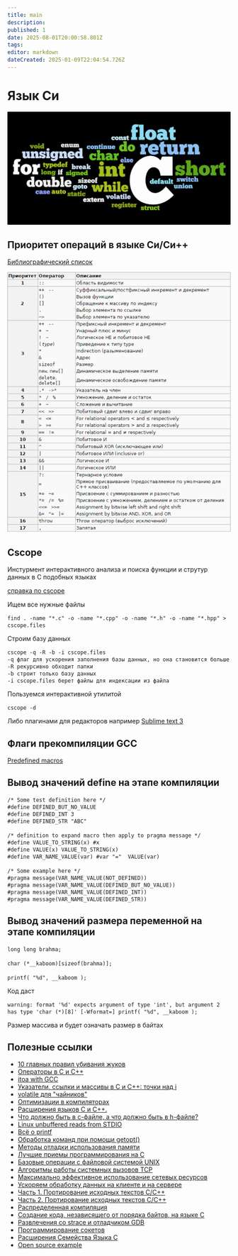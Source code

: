 ```yaml
---
title: main
description: 
published: 1
date: 2025-08-01T20:00:58.801Z
tags: 
editor: markdown
dateCreated: 2025-01-09T22:04:54.726Z
---
```


# Язык Си

![Clang](../img/C.jpg)

## Приоритет операций в языке Си/Си++
[Библиографический список](https://en.wikipedia.org/wiki/Operators_in_C_and_C%2B%2B)

![priority](../img/priority.png)

## Cscope

Инстурмент интерактивного анализа и поиска функции и струтур данных в С подобных языках

[справка по cscope](https://courses.cs.washington.edu/courses/cse451/12sp/tutorials/tutorial_cscope.html)

Ищем все нужные файлы

    find . -name "*.c" -o -name "*.cpp" -o -name "*.h" -o -name "*.hpp" > cscope.files

Строим базу данных

    cscope -q -R -b -i cscope.files
    -q флаг для ускорения заполнения базы данных, но она становится больше
    -R рекурсивно обходит папки
    -b строит только базу данных
    -i cscope.files берет файлы для индексации из файла

Пользуемся интерактивной утилитой

    cscope -d

Либо плагинами для редакторов например [Sublime text 3](https://packagecontrol.io/packages/Cscope)

## Флаги прекомпиляции GCC

[Predefined macros](https://gcc.gnu.org/onlinedocs/cpp/Predefined-Macros.html)

## Вывод значений define на этапе компиляции
```
/* Some test definition here */
#define DEFINED_BUT_NO_VALUE
#define DEFINED_INT 3
#define DEFINED_STR "ABC"

/* definition to expand macro then apply to pragma message */
#define VALUE_TO_STRING(x) #x
#define VALUE(x) VALUE_TO_STRING(x)
#define VAR_NAME_VALUE(var) #var "="  VALUE(var)

/* Some example here */
#pragma message(VAR_NAME_VALUE(NOT_DEFINED))
#pragma message(VAR_NAME_VALUE(DEFINED_BUT_NO_VALUE))
#pragma message(VAR_NAME_VALUE(DEFINED_INT))
#pragma message(VAR_NAME_VALUE(DEFINED_STR))
```

## Вывод значений размера переменной на этапе компиляции

```
long long brahma;

char (*__kaboom)[sizeof(brahma)];

printf( "%d", __kaboom );
```
Код даст
```
warning: format '%d' expects argument of type 'int', but argument 2 has type 'char (*)[8]' [-Wformat=] printf( "%d", __kaboom );
```
Размер массива и будет означать размер в байтах

## Полезные ссылки
- [10 главных правил убивания жуков](https://habrahabr.ru/post/226495/)
- [Операторы в C и C++](https://ru.wikipedia.org/wiki/Операторы_в_C_и_C%2B%2B)
- [itoa with GCC](http://www.strudel.org.uk/itoa/)
- [Указатели, ссылки и массивы в C и C++: точки над i](https://habrahabr.ru/post/251091/)
- [volatile для "чайников"](http://www.pic24.ru/doku.php/osa/articles/volatile_for_chainiks)
- [Оптимизации в компиляторах](https://habrahabr.ru/post/124131/)
- [Расширения языков C и C++.](https://habrahabr.ru/post/315676/)
- [Что должно быть в с-файле, а что должно быть в h-файле?](https://habrahabr.ru/post/280764/)
- [Linux unbuffered reads from STDIO](https://stackoverflow.com/questions/17848561/linux-unbuffered-reads-from-stdio)
- [Всё о printf](http://all-ht.ru/inf/prog/c/func/printf.html)
- [Обработка команд при помощи getopt()](https://www.ibm.com/developerworks/ru/library/au-unix-getopt/index.html)
- [Методы отладки использования памяти](https://www.ibm.com/developerworks/ru/library/au-memorytechniques/index.html)
- [Лучшие приемы программирования на C](https://www.ibm.com/developerworks/ru/library/au-hook_duttaC/index.html)
- [Базовые операции с файловой системой UNIX](https://www.ibm.com/developerworks/ru/library/au-unix-readdir/index.html)
- [Алгоритмы работы системных вызовов TCP](https://www.ibm.com/developerworks/ru/library/au-tcpsystemcalls/index.html)
- [Максимально эффективное использование сетевых ресурсов](https://www.ibm.com/developerworks/ru/library/au-highperform1/index.html)
- [Ускоряем обработку данных на клиенте и на сервере](https://www.ibm.com/developerworks/ru/library/au-highperform2/index.html)
- [Часть 1. Портирование исходных текстов C/C++](https://www.ibm.com/developerworks/ru/library/au-porting/index.html)
- [Часть 2. Портирование исходных текстов C/C++](https://www.ibm.com/developerworks/ru/library/au-porting2/index.html)
- [Распределенная компиляция](https://www.ibm.com/developerworks/ru/library/au-dist_comp/index.html)
- [Создание кода, независящего от порядка байтов, на языке C](https://www.ibm.com/developerworks/ru/library/au-endianc/index.html)
- [Развлечения со strace и отладчиком GDB](https://www.ibm.com/developerworks/ru/library/au-unix-strace/index.html)
- [Программирование сокетов](https://www.ibm.com/support/knowledgecenter/ssw_ibm_i_73/rzab6/rzab6soxoverview.htm)
- [Расширения Семейства Языка C](https://www.opennet.ru/docs/RUS/gcc/gcc1-4.html)
- [Open source example](http://www.bogotobogo.com/index.php)
